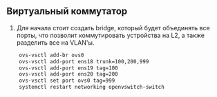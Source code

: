 ## Виртуальный коммутатор

1. Для начала стоит создать bridge, который будет объединять все порты, что позволит коммутировать устройства на L2, а также разделить все на VLAN'ы.
```bash
	ovs-vsctl add-br ovs0
	ovs-vsctl add-port ens18 trunk=100,200,999
	ovs-vsctl add-port ens19 tag=100
	ovs-vsctl add-port ens20 tag=200
	ovs-vsctl set port ovs0 tag=999
	systemctl restart networking openvswitch-switch
```

